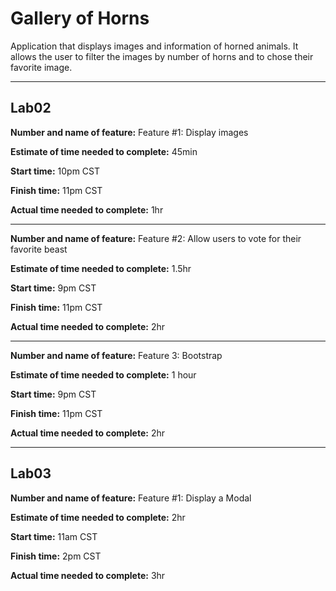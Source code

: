 # Gallery of Horns

Application that displays images and information of horned animals. It allows the user to filter the images by number of horns and to chose their favorite image.

---

## Lab02

**Number and name of feature:** Feature #1: Display images

**Estimate of time needed to complete:** 45min

**Start time:** 10pm CST

**Finish time:** 11pm CST

**Actual time needed to complete:** 1hr

---

**Number and name of feature:** Feature #2: Allow users to vote for their favorite beast

**Estimate of time needed to complete:** 1.5hr

**Start time:** 9pm CST

**Finish time:** 11pm CST

**Actual time needed to complete:** 2hr

---

**Number and name of feature:** Feature 3: Bootstrap

**Estimate of time needed to complete:** 1 hour

**Start time:** 9pm CST

**Finish time:** 11pm CST

**Actual time needed to complete:** 2hr

---

## Lab03

**Number and name of feature:** Feature #1: Display a Modal

**Estimate of time needed to complete:** 2hr

**Start time:** 11am CST

**Finish time:** 2pm CST

**Actual time needed to complete:** 3hr
